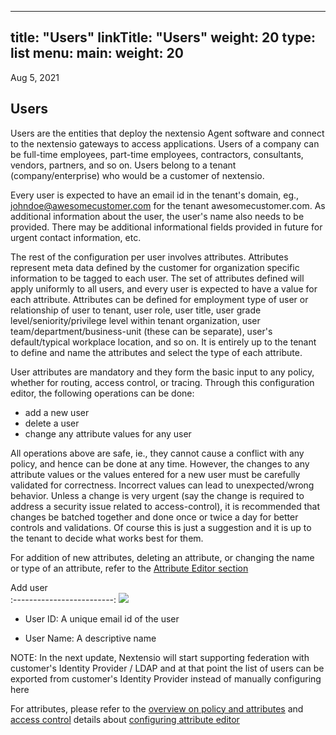 
---
title: "Users"
linkTitle: "Users"
weight: 20
type: list
menu:
  main:
    weight: 20
---

Aug 5, 2021

## Users

Users are the entities that deploy the nextensio Agent software and connect to the nextensio
gateways to access applications. Users of a company can be full-time employees, part-time employees,
contractors, consultants, vendors, partners, and so on. Users belong to a tenant (company/enterprise)
who would be a customer of nextensio.

Every user is expected to have an email id in the tenant's domain, eg., johndoe@awesomecustomer.com
for the tenant awesomecustomer.com.
As additional information about the user, the user's name also needs to be provided. There may be
additional informational fields provided in future for urgent contact information, etc.

The rest of the configuration per user involves attributes. Attributes represent meta data defined
by the customer for organization specific information to be tagged to each user. The set of attributes
defined will apply uniformly to all users, and every user is expected to have a value for each attribute.
Attributes can be defined for employment type of user or relationship of user to tenant, user role,
user title, user grade level/seniority/privilege level within tenant organization, user
team/department/business-unit (these can be separate), user's default/typical workplace location, and
so on. It is entirely up to the tenant to define and name the attributes and select the type of each
attribute.

User attributes are mandatory and they form the basic input to any policy, whether for routing,
access control, or tracing. Through this configuration editor, the following operations can be done:
* add a new user
* delete a user
* change any attribute values for any user

All operations above are safe, ie., they cannot cause a conflict with any policy, and hence can be
done at any time. However, the changes to any attribute values or the values entered for a new user
must be carefully validated for correctness. Incorrect values can lead to unexpected/wrong behavior.
Unless a change is very urgent (say the change is required to address a security issue related to
access-control), it is recommended that changes be batched together and done once or twice a day
for better controls and validations. Of course this is just a suggestion and it is up to the tenant
to decide what works best for them.

For addition of new attributes, deleting an attribute, or changing the name or type of an attribute,
refer to the [Attribute Editor section](../configurations/attributeeditor.html) 


Add user             
:-------------------------:
![](/configurations/users/user_add.jpg) 

* User ID: A unique email id of the user

* User Name: A descriptive name

NOTE: In the next update, Nextensio will start supporting federation with
customer's Identity Provider / LDAP and at that point the list of users can be
exported from customer's Identity Provider instead of manually configuring here

For attributes, please refer to the [overview on policy and attributes](/architecture/policyattr.html) 
and [access control](/architecture/accesscontrol.html) details about [configuring attribute editor](../configurations/attributeeditor.html) 